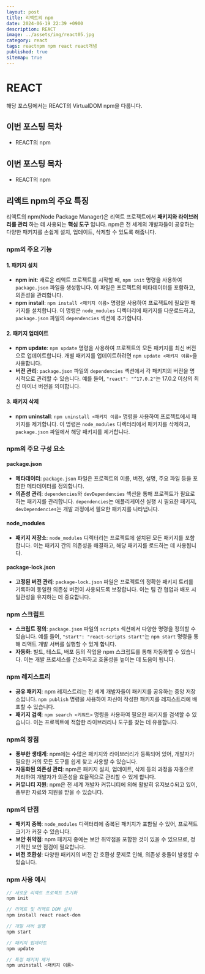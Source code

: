 ```yaml
---
layout: post
title: 리액트의 npm
date: 2024-06-19 22:39 +0900
description: REACT
image: ../assets/img/react05.jpg
category: react
tags: reactnpm npm react react개념
published: true
sitemap: true
---
```


# REACT
해당 포스팅에서는 REACT의 VirtualDOM npm을 다룹니다.  <br />


## __이번 포스팅 목차__
* REACT의 npm <br/>

## __이번 포스팅 목차__
* REACT의 npm <br/>

## __리액트 npm의 주요 특징__<br/>
리액트의 npm(Node Package Manager)은 리액트 프로젝트에서 __패키지와 라이브러리를 관리__ 하는 데 사용되는 __핵심 도구__ 입니다. npm은 전 세계의 개발자들이 공유하는 다양한 패키지를 손쉽게 설치, 업데이트, 삭제할 수 있도록 해줍니다.

### __npm의 주요 기능__

#### __1. 패키지 설치__

* __npm init__: 새로운 리액트 프로젝트를 시작할 때, `npm init` 명령을 사용하여 `package.json` 파일을 생성합니다. 이 파일은 프로젝트의 메타데이터를 포함하고, 의존성을 관리합니다.
* __npm install__: `npm install <패키지 이름>` 명령을 사용하여 프로젝트에 필요한 패키지를 설치합니다. 이 명령은 `node_modules` 디렉터리에 패키지를 다운로드하고, `package.json` 파일의 `dependencies` 섹션에 추가합니다.

#### __2. 패키지 업데이트__

* __npm update__: `npm update` 명령을 사용하여 프로젝트의 모든 패키지를 최신 버전으로 업데이트합니다. 개별 패키지를 업데이트하려면 `npm update <패키지 이름>`을 사용합니다.
* __버전 관리__: `package.json` 파일의 `dependencies` 섹션에서 각 패키지의 버전을 명시적으로 관리할 수 있습니다. 예를 들어, `"react": "^17.0.2"`는 17.0.2 이상의 최신 마이너 버전을 의미합니다.

#### __3. 패키지 삭제__

* __npm uninstall__: `npm uninstall <패키지 이름>` 명령을 사용하여 프로젝트에서 패키지를 제거합니다. 이 명령은 `node_modules` 디렉터리에서 패키지를 삭제하고, `package.json` 파일에서 해당 패키지를 제거합니다.

### __npm의 주요 구성 요소__

#### __package.json__

* __메타데이터__: `package.json` 파일은 프로젝트의 이름, 버전, 설명, 주요 파일 등을 포함한 메타데이터를 정의합니다.
* __의존성 관리__: `dependencies`와 `devDependencies` 섹션을 통해 프로젝트가 필요로 하는 패키지를 관리합니다. `dependencies`는 애플리케이션 실행 시 필요한 패키지, `devDependencies`는 개발 과정에서 필요한 패키지를 나타냅니다.

#### __node_modules__

* __패키지 저장소__: `node_modules` 디렉터리는 프로젝트에 설치된 모든 패키지를 포함합니다. 이는 패키지 간의 의존성을 해결하고, 해당 패키지를 로드하는 데 사용됩니다.

#### __package-lock.json__

* __고정된 버전 관리__: `package-lock.json` 파일은 프로젝트의 정확한 패키지 트리를 기록하여 동일한 의존성 버전이 사용되도록 보장합니다. 이는 팀 간 협업과 배포 시 일관성을 유지하는 데 중요합니다.

### __npm 스크립트__

* __스크립트 정의__: `package.json` 파일의 `scripts` 섹션에서 다양한 명령을 정의할 수 있습니다. 예를 들어, `"start": "react-scripts start"`는 `npm start` 명령을 통해 리액트 개발 서버를 실행할 수 있게 합니다.
* __자동화__: 빌드, 테스트, 배포 등의 작업을 npm 스크립트를 통해 자동화할 수 있습니다. 이는 개발 프로세스를 간소화하고 효율성을 높이는 데 도움이 됩니다.

### __npm 레지스트리__

* __공유 패키지__: npm 레지스트리는 전 세계 개발자들이 패키지를 공유하는 중앙 저장소입니다. `npm publish` 명령을 사용하여 자신이 작성한 패키지를 레지스트리에 배포할 수 있습니다.
* __패키지 검색__: `npm search <키워드>` 명령을 사용하여 필요한 패키지를 검색할 수 있습니다. 이는 프로젝트에 적합한 라이브러리나 도구를 찾는 데 유용합니다.

### __npm의 장점__

* __풍부한 생태계__: npm에는 수많은 패키지와 라이브러리가 등록되어 있어, 개발자가 필요한 거의 모든 도구를 쉽게 찾고 사용할 수 있습니다.
* __자동화된 의존성 관리__: npm은 패키지 설치, 업데이트, 삭제 등의 과정을 자동으로 처리하여 개발자가 의존성을 효율적으로 관리할 수 있게 합니다.
* __커뮤니티 지원__: npm은 전 세계 개발자 커뮤니티에 의해 활발히 유지보수되고 있어, 풍부한 자료와 지원을 받을 수 있습니다.

### __npm의 단점__

* __패키지 중복__: `node_modules` 디렉터리에 중복된 패키지가 포함될 수 있어, 프로젝트 크기가 커질 수 있습니다.
* __보안 취약점__: npm 패키지 중에는 보안 취약점을 포함한 것이 있을 수 있으므로, 정기적인 보안 점검이 필요합니다.
* __버전 호환성__: 다양한 패키지의 버전 간 호환성 문제로 인해, 의존성 충돌이 발생할 수 있습니다.

### __npm 사용 예시__

```javascript
// 새로운 리액트 프로젝트 초기화
npm init

// 리액트 및 리액트 DOM 설치
npm install react react-dom

// 개발 서버 실행
npm start

// 패키지 업데이트
npm update

// 특정 패키지 제거
npm uninstall <패키지 이름>
```